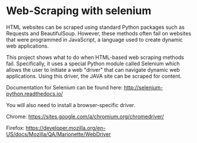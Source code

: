 # Web-Scraping with selenium

HTML websites can be scraped using standard Python packages such as Requests and BeautifulSoup. However, these methods often fail on websites that were programmed in JavaScript, a language used to create dynamic web applications.

This project shows what to do when HTML-based web scraping methods fail. Specifically, it uses a special Python module called Selenium which allows the user to initiate a web "driver" that can navigate dynamic web applications. Using this driver, the JAVA site can be scraped for content.

Documentation for Selenium can be found here: http://selenium-python.readthedocs.io/

You will also need to install a browser-specific driver.

Chrome: https://sites.google.com/a/chromium.org/chromedriver/

Firefox: https://developer.mozilla.org/en-US/docs/Mozilla/QA/Marionette/WebDriver

